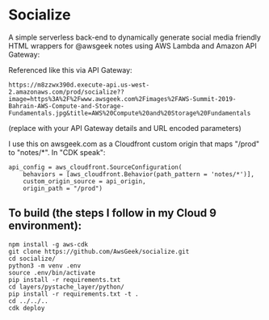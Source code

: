 
# Socialize

A simple serverless back-end to dynamically generate social media friendly HTML wrappers for @awsgeek notes using AWS Lambda and Amazon API Gateway:

Referenced like this via API Gateway:
```
https://m8zzwx390d.execute-api.us-west-2.amazonaws.com/prod/socialize??image=https%3A%2F%2Fwww.awsgeek.com%2Fimages%2FAWS-Summit-2019-Bahrain-AWS-Compute-and-Storage-Fundamentals.jpg&title=AWS%20Compute%20and%20Storage%20Fundamentals
```
(replace with your API Gateway details and URL encoded parameters)

I use this on awsgeek.com as a Cloudfront custom origin that maps "/prod" to "notes/*". In "CDK speak":
```
api_config = aws_cloudfront.SourceConfiguration(
    behaviors = [aws_cloudfront.Behavior(path_pattern = 'notes/*')], 
    custom_origin_source = api_origin,
    origin_path = "/prod")
```

## To build (the steps I follow in my Cloud 9 environment):
```
npm install -g aws-cdk
git clone https://github.com/AwsGeek/socialize.git
cd socialize/
python3 -m venv .env
source .env/bin/activate
pip install -r requirements.txt 
cd layers/pystache_layer/python/
pip install -r requirements.txt -t .
cd ../../..
cdk deploy
```

